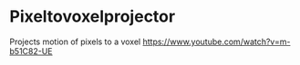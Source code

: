 # Pixeltovoxelprojector
Projects motion of pixels to a voxel
https://www.youtube.com/watch?v=m-b51C82-UE
